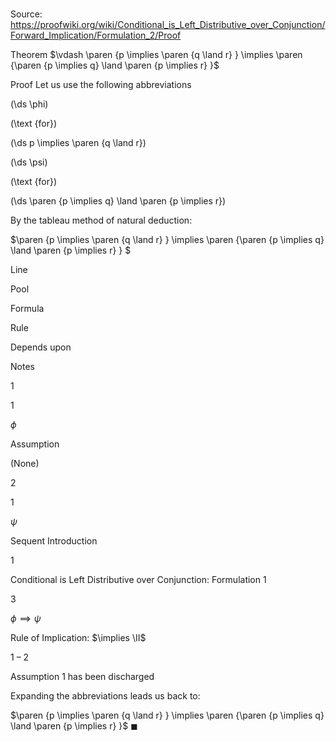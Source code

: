 # 

Source: https://proofwiki.org/wiki/Conditional_is_Left_Distributive_over_Conjunction/Forward_Implication/Formulation_2/Proof

Theorem
$\vdash \paren {p \implies \paren {q \land r} } \implies \paren {\paren {p \implies q} \land \paren {p \implies r} }$


Proof
Let us use the following abbreviations














\(\ds \phi\)

\(\text {for}\)







\(\ds p \implies \paren {q \land r}\)




















\(\ds \psi\)

\(\text {for}\)







\(\ds \paren {p \implies q} \land \paren {p \implies r}\)










By the tableau method of natural deduction:


$\paren {p \implies \paren {q \land r} } \implies \paren {\paren {p \implies q} \land \paren {p \implies r} } $


Line


Pool

Formula

Rule

Depends upon

Notes


1


1

$\phi$

Assumption

(None)




2


1

$\psi$

Sequent Introduction

1

Conditional is Left Distributive over Conjunction: Formulation 1


3




$\phi \implies \psi$

Rule of Implication: $\implies \II$

1 – 2

Assumption 1 has been discharged


Expanding the abbreviations leads us back to:

$\paren {p \implies \paren {q \land r} } \implies \paren {\paren {p \implies q} \land \paren {p \implies r} }$
$\blacksquare$





